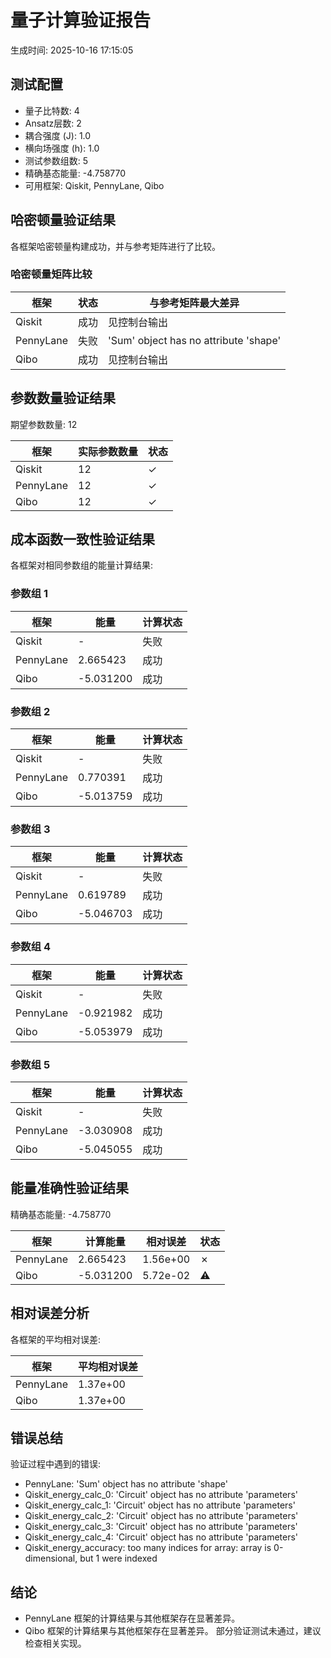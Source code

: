 # 量子计算验证报告

生成时间: 2025-10-16 17:15:05

## 测试配置

- 量子比特数: 4
- Ansatz层数: 2
- 耦合强度 (J): 1.0
- 横向场强度 (h): 1.0
- 测试参数组数: 5
- 精确基态能量: -4.758770
- 可用框架: Qiskit, PennyLane, Qibo

## 哈密顿量验证结果

各框架哈密顿量构建成功，并与参考矩阵进行了比较。

### 哈密顿量矩阵比较

| 框架 | 状态 | 与参考矩阵最大差异 |
|------|------|---------------------|
| Qiskit | 成功 | 见控制台输出 |
| PennyLane | 失败 | 'Sum' object has no attribute 'shape' |
| Qibo | 成功 | 见控制台输出 |

## 参数数量验证结果

期望参数数量: 12

| 框架 | 实际参数数量 | 状态 |
|------|-------------|------|
| Qiskit | 12 | ✓ |
| PennyLane | 12 | ✓ |
| Qibo | 12 | ✓ |

## 成本函数一致性验证结果

各框架对相同参数组的能量计算结果:

### 参数组 1

| 框架 | 能量 | 计算状态 |
|------|------|----------|
| Qiskit | - | 失败 |
| PennyLane | 2.665423 | 成功 |
| Qibo | -5.031200 | 成功 |

### 参数组 2

| 框架 | 能量 | 计算状态 |
|------|------|----------|
| Qiskit | - | 失败 |
| PennyLane | 0.770391 | 成功 |
| Qibo | -5.013759 | 成功 |

### 参数组 3

| 框架 | 能量 | 计算状态 |
|------|------|----------|
| Qiskit | - | 失败 |
| PennyLane | 0.619789 | 成功 |
| Qibo | -5.046703 | 成功 |

### 参数组 4

| 框架 | 能量 | 计算状态 |
|------|------|----------|
| Qiskit | - | 失败 |
| PennyLane | -0.921982 | 成功 |
| Qibo | -5.053979 | 成功 |

### 参数组 5

| 框架 | 能量 | 计算状态 |
|------|------|----------|
| Qiskit | - | 失败 |
| PennyLane | -3.030908 | 成功 |
| Qibo | -5.045055 | 成功 |

## 能量准确性验证结果

精确基态能量: -4.758770

| 框架 | 计算能量 | 相对误差 | 状态 |
|------|----------|----------|------|
| PennyLane | 2.665423 | 1.56e+00 | ✗ |
| Qibo | -5.031200 | 5.72e-02 | ⚠ |

## 相对误差分析

各框架的平均相对误差:

| 框架 | 平均相对误差 |
|------|-------------|
| PennyLane | 1.37e+00 |
| Qibo | 1.37e+00 |

## 错误总结

验证过程中遇到的错误:

- PennyLane: 'Sum' object has no attribute 'shape'
- Qiskit_energy_calc_0: 'Circuit' object has no attribute 'parameters'
- Qiskit_energy_calc_1: 'Circuit' object has no attribute 'parameters'
- Qiskit_energy_calc_2: 'Circuit' object has no attribute 'parameters'
- Qiskit_energy_calc_3: 'Circuit' object has no attribute 'parameters'
- Qiskit_energy_calc_4: 'Circuit' object has no attribute 'parameters'
- Qiskit_energy_accuracy: too many indices for array: array is 0-dimensional, but 1 were indexed

## 结论

- PennyLane 框架的计算结果与其他框架存在显著差异。
- Qibo 框架的计算结果与其他框架存在显著差异。
部分验证测试未通过，建议检查相关实现。
